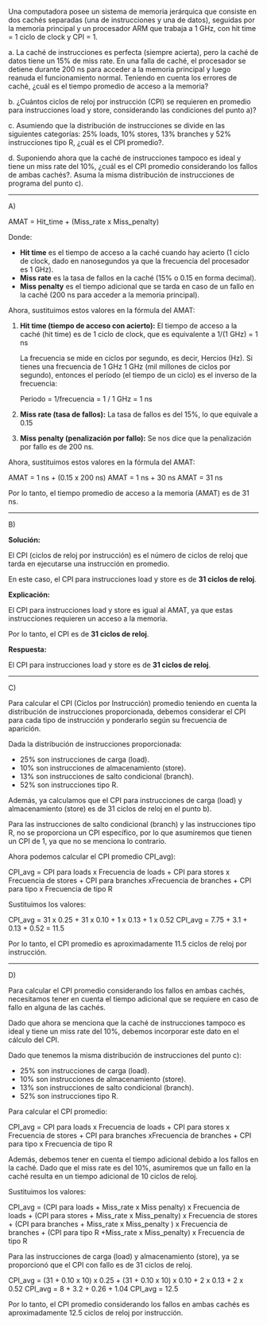 Una computadora posee un sistema de memoria jerárquica que consiste en dos cachés separadas
(una de instrucciones y una de datos), seguidas por la memoria principal y un procesador ARM que
trabaja a 1 GHz, con hit time = 1 ciclo de clock y CPI = 1.

a. La caché de instrucciones es perfecta (siempre acierta), pero la caché de datos tiene un 15%
de miss rate. En una falla de caché, el procesador se detiene durante 200 ns para acceder a
la memoria principal y luego reanuda el funcionamiento normal. Teniendo en cuenta los
errores de caché, ¿cuál es el tiempo promedio de acceso a la memoria?


b. ¿Cuántos ciclos de reloj por instrucción (CPI) se requieren en promedio para instrucciones
load y store, considerando las condiciones del punto a)?


c. Asumiendo que la distribución de instrucciones se divide en las siguientes categorías: 25%
loads, 10% stores, 13% branches y 52% instrucciones tipo R, ¿cuál es el CPI promedio?.


d. Suponiendo ahora que la caché de instrucciones tampoco es ideal y tiene un miss rate del
10%, ¿cuál es el CPI promedio considerando los fallos de ambas cachés?. Asuma la misma
distribución de instrucciones de programa del punto c).


-------------------------------------------------------------------------------------------------------

A) 

 AMAT = Hit_time + (Miss_rate x Miss_penalty)

Donde:
- **Hit time** es el tiempo de acceso a la caché cuando hay acierto (1 ciclo de clock, dado en nanosegundos ya que la frecuencia del procesador es 1 GHz).
- **Miss rate** es la tasa de fallos en la caché (15% o 0.15 en forma decimal).
- **Miss penalty** es el tiempo adicional que se tarda en caso de un fallo en la caché (200 ns para acceder a la memoria principal).

Ahora, sustituimos estos valores en la fórmula del AMAT:

1. **Hit time (tiempo de acceso con acierto):**
   El tiempo de acceso a la caché (hit time) es de 1 ciclo de clock, que es equivalente a 1/(1 GHz) = 1 ns
   
   La frecuencia se mide en ciclos por segundo, es decir, Hercios (Hz). Si tienes una frecuencia de 1 GHz
   1 GHz (mil millones de ciclos por segundo), entonces el período (el tiempo de un ciclo) es el inverso de la frecuencia:
   
   	Periodo = 1/frecuencia = 1 / 1 GHz = 1 ns
 
2. **Miss rate (tasa de fallos):**
   La tasa de fallos es del 15%, lo que equivale a 0.15

3. **Miss penalty (penalización por fallo):**
   Se nos dice que la penalización por fallo es de 200 ns.

Ahora, sustituimos estos valores en la fórmula del AMAT:

 AMAT = 1 ns + (0.15 x 200 ns)
 AMAT = 1 ns + 30 ns
 AMAT = 31 ns

Por lo tanto, el tiempo promedio de acceso a la memoria (AMAT) es de 31 ns.

---------------------------------------------------------------------------------------------------------


B)


**Solución:**

El CPI (ciclos de reloj por instrucción) es el número de ciclos de reloj que tarda en ejecutarse una instrucción en promedio.

En este caso, el CPI para instrucciones load y store es de **31 ciclos de reloj**.

**Explicación:**

El CPI para instrucciones load y store es igual al AMAT, ya que estas instrucciones requieren un acceso a la memoria.

Por lo tanto, el CPI es de **31 ciclos de reloj**.

**Respuesta:**

El CPI para instrucciones load y store es de **31 ciclos de reloj**.



--------------------------------------------------------------------------------------------------------------------------------

C)


Para calcular el CPI (Ciclos por Instrucción) promedio teniendo en cuenta la distribución de instrucciones proporcionada, debemos considerar el CPI para cada tipo de instrucción y ponderarlo según su frecuencia de aparición.

Dada la distribución de instrucciones proporcionada:

- 25% son instrucciones de carga (load).
- 10% son instrucciones de almacenamiento (store).
- 13% son instrucciones de salto condicional (branch).
- 52% son instrucciones tipo R.

Además, ya calculamos que el CPI para instrucciones de carga (load) y almacenamiento (store) es de 31 ciclos de reloj en el punto b).

Para las instrucciones de salto condicional (branch) y las instrucciones tipo R, no se proporciona un CPI específico, por lo que asumiremos que tienen un CPI de 1, ya que no se menciona lo contrario.

Ahora podemos calcular el CPI promedio CPI_avg):

CPI_avg = CPI para loads x Frecuencia de loads + CPI para stores x Frecuencia de stores + CPI para branches xFrecuencia de branches + CPI para tipo x Frecuencia de tipo R

Sustituimos los valores:

CPI_avg = 31 x 0.25 + 31 x 0.10 + 1 x 0.13 + 1 x 0.52 
CPI_avg = 7.75 + 3.1 + 0.13 + 0.52 = 11.5 

Por lo tanto, el CPI promedio es aproximadamente 11.5 ciclos de reloj por instrucción.

--------------------------------------------------------------------------------------------------------------------------

D)



Para calcular el CPI promedio considerando los fallos en ambas cachés, necesitamos tener en cuenta el tiempo adicional que se requiere en caso de fallo en alguna de las cachés.

Dado que ahora se menciona que la caché de instrucciones tampoco es ideal y tiene un miss rate del 10%, debemos incorporar este dato en el cálculo del CPI.

Dado que tenemos la misma distribución de instrucciones del punto c):

- 25% son instrucciones de carga (load).
- 10% son instrucciones de almacenamiento (store).
- 13% son instrucciones de salto condicional (branch).
- 52% son instrucciones tipo R.

Para calcular el CPI promedio:

CPI_avg = CPI para loads x Frecuencia de loads + CPI para stores x Frecuencia de stores + CPI para branches xFrecuencia de branches + CPI para tipo x Frecuencia de tipo R

Además, debemos tener en cuenta el tiempo adicional debido a los fallos en la caché. Dado que el miss rate es del 10%, asumiremos que un fallo en la caché resulta en un tiempo adicional de 10 ciclos de reloj.

Sustituimos los valores:

CPI_avg = (CPI para loads + Miss_rate x Miss penalty) x Frecuencia de loads + (CPI para stores + Miss_rate x Miss_penalty) x Frecuencia de stores + (CPI para branches  + Miss_rate x Miss_penalty ) x Frecuencia de branches + (CPI para tipo R +Miss_rate x Miss_penalty) x Frecuencia de tipo R

Para las instrucciones de carga (load) y almacenamiento (store), ya se proporcionó que el CPI con fallo es de 31 ciclos de reloj.

 CPI_avg = (31 + 0.10 x 10) x 0.25 + (31 + 0.10 x 10) x 0.10 + 2 x 0.13 + 2 x 0.52 
 CPI_avg = 8 + 3.2 + 0.26 + 1.04
 CPI_avg = 12.5

Por lo tanto, el CPI promedio considerando los fallos en ambas cachés es aproximadamente 12.5 ciclos de reloj por instrucción.










